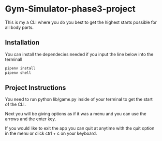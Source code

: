 # Gym-Simulator-phase3-project

This is my a CLI where you do you best to get the highest starts possible for all body parts.

## Installation

You can install the dependecies needed if you input the line below into the terminall

```bash
pipenv install
pipenv shell
```

## Project Instructions

You need to run python lib/game.py inside of your terminal to get the start of the CLI.

Next you will be giving options as if it was a menu and you can use the arrows and the enter key.

If you would like to exit the app you can quit at anytime with the quit option in the menu or click ctrl + c on your keyboard.